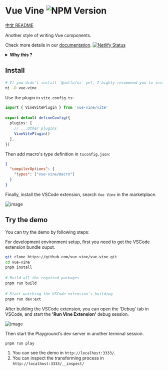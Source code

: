 # Vue Vine ![NPM Version](https://img.shields.io/npm/v/vue-vine)

[中文 README](./README-CN.md)

Another style of writing Vue components.

Check more details in our [documentation](https://vue-vine.dev/). [![Netlify Status](https://api.netlify.com/api/v1/badges/ff99c4c5-2766-4716-81db-599ce4346647/deploy-status)](https://app.netlify.com/sites/vue-vine/deploys)

<details>
  <summary>
    <b>Why this ?</b>
  </summary>
  <br>

  There are many discussions in community that hopes for a solution that supports writing multiple Vue components in a single file. That's why `Vue Vine` was born.

  `Vue Vine` was designed to provide more flexibility of managing Vue components. It is a parallel style to SFC.

  Take a quick view:

  ![Quick view](./packages/docs/src/public/highlight-demo.png)

</details>

## Install

```bash
# If you didn't install `@antfu/ni` yet, I highly recommend you to install it.
ni -D vue-vine
```

Use the plugin in `vite.config.ts`:

```ts
import { VineVitePlugin } from 'vue-vine/vite'

export default defineConfig({
  plugins: [
    // ...Other plugins
    VineVitePlugin()
  ],
})
```

Then add macro's type definition in `tsconfig.json`:

```json
{
  "compilerOptions": {
    "types": ["vue-vine/macro"]
  }
}
```

Finally, install the VSCode extension, search `Vue Vine` in the marketplace.

<img width="339" alt="image" src="https://github.com/vue-vine/vue-vine/assets/46062972/d86867d3-5a63-4541-b318-f5543f90cf0e">

## Try the demo

You can try the demo by following steps:

For development environment setup, first you need to get the VSCode extension bundle ouput.

```bash
git clone https://github.com/vue-vine/vue-vine.git
cd vue-vine
pnpm install

# Build all the required packages
pnpm run build

# Start watching the VSCode extension's building
pnpm run dev:ext
```

After building the VSCode extension, you can open the 'Debug' tab in VSCode, and start the **'Run Vine Extension'** debug session.

<img width="385" alt="image" src="https://github.com/vue-vine/vue-vine/assets/46062972/374b77a4-9d49-4eb6-a84b-f7ab64b99bdf">

Then start the Playground's dev server in another terminal session.

```bash
pnpm run play
```

1. You can see the demo in `http://localhost:3333/`.
2. You can inspect the transforming process in `http://localhost:3333/__inspect/`
